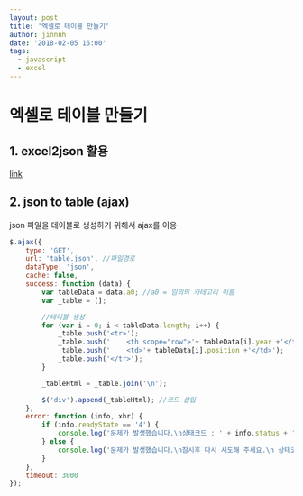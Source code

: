 ```yaml
---
layout: post
title: '엑셀로 테이블 만들기'
author: jinnnh
date: '2018-02-05 16:00'
tags:
  - javascript
  - excel
---
```


# 엑셀로 테이블 만들기

## 1. excel2json 활용
[link](https://github.com/coolengineer/excel2json)

## 2. json to table (ajax)
json 파일을 테이블로 생성하기 위해서 ajax를 이용

```javascript
$.ajax({
    type: 'GET',
    url: 'table.json', //파일경로
    dataType: 'json',
    cache: false,
    success: function (data) {
        var tableData = data.a0; //a0 = 임의의 카테고리 이름
        var _table = [];

        //테이블 생성
        for (var i = 0; i < tableData.length; i++) {
            _table.push('<tr>');
            _table.push('    <th scope="row">'+ tableData[i].year +'</th>');
            _table.push('    <td>'+ tableData[i].position +'</td>');
            _table.push('</tr>');
        }

        _tableHtml = _table.join('\n');

        $('div').append(_tableHtml); //코드 삽입
    },
    error: function (info, xhr) {
        if (info.readyState == '4') {
            console.log('문제가 발생했습니다.\n상태코드 : ' + info.status + '\n\n' + info.responseText);
        } else {
            console.log('문제가 발생했습니다.\n잠시후 다시 시도해 주세요.\n 상태코드 : ' + info.status);
        }
    },
    timeout: 3000
});
```
